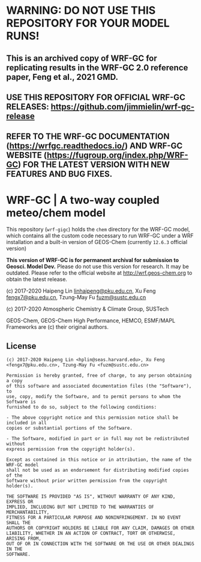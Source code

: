 # WARNING: DO NOT USE THIS REPOSITORY FOR YOUR MODEL RUNS!

## This is an archived copy of WRF-GC for replicating results in the WRF-GC 2.0 reference paper, Feng et al., 2021 GMD.

## USE THIS REPOSITORY FOR OFFICIAL WRF-GC RELEASES: https://github.com/jimmielin/wrf-gc-release

## REFER TO THE WRF-GC DOCUMENTATION (https://wrfgc.readthedocs.io/) AND WRF-GC WEBSITE (https://fugroup.org/index.php/WRF-GC) FOR THE LATEST VERSION WITH NEW FEATURES AND BUG FIXES.

# WRF-GC | A two-way coupled meteo/chem model

This repository (`wrf-gigc`) holds the `chem` directory for the WRF-GC model, which contains all the custom code necessary to run WRF-GC under a WRF installation
and a built-in version of GEOS-Chem (currently `12.6.3` official version)

**This version of WRF-GC is for permanent archival for submission to Geosci. Model Dev.**
Please do not use this version for research. It may be outdated. Please refer to the official website at http://wrf.geos-chem.org to obtain the latest release.

(c) 2017-2020 Haipeng Lin <linhaipeng@pku.edu.cn>, Xu Feng <fengx7@pku.edu.cn>, Tzung-May Fu <fuzm@sustc.edu.cn>

(c) 2017-2020 Atmospheric Chemistry & Climate Group, SUSTech

GEOS-Chem, GEOS-Chem High Performance, HEMCO, ESMF/MAPL Frameworks are (c) their original authors.

## License
```
(c) 2017-2020 Haipeng Lin <hplin@seas.harvard.edu>, Xu Feng <fengx7@pku.edu.cn>, Tzung-May Fu <fuzm@sustc.edu.cn>

Permission is hereby granted, free of charge, to any person obtaining a copy
of this software and associated documentation files (the "Software"), to 
use, copy, modify the Software, and to permit persons to whom the Software is
furnished to do so, subject to the following conditions:

- The above copyright notice and this permission notice shall be included in all
copies or substantial portions of the Software.

- The Software, modified in part or in full may not be redistributed without
express permission from the copyright holder(s).

Except as contained in this notice or in attribution, the name of the WRF-GC model
shall not be used as an endorsement for distributing modified copies of the
Software without prior written permission from the copyright holder(s).

THE SOFTWARE IS PROVIDED "AS IS", WITHOUT WARRANTY OF ANY KIND, EXPRESS OR
IMPLIED, INCLUDING BUT NOT LIMITED TO THE WARRANTIES OF MERCHANTABILITY,
FITNESS FOR A PARTICULAR PURPOSE AND NONINFRINGEMENT. IN NO EVENT SHALL THE
AUTHORS OR COPYRIGHT HOLDERS BE LIABLE FOR ANY CLAIM, DAMAGES OR OTHER
LIABILITY, WHETHER IN AN ACTION OF CONTRACT, TORT OR OTHERWISE, ARISING FROM,
OUT OF OR IN CONNECTION WITH THE SOFTWARE OR THE USE OR OTHER DEALINGS IN THE
SOFTWARE.
```
